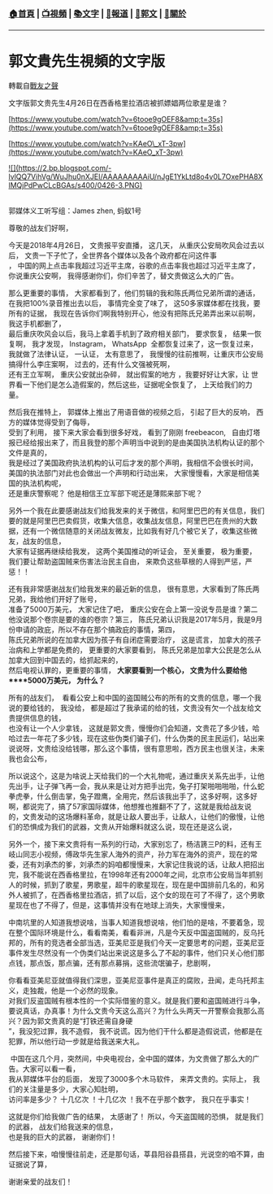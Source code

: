###  [:house:首頁](https://github.com/ourhimalayas/home) | [:tv:視頻](https://github.com/ourhimalayas/videos) | [:books:文字](https://github.com/ourhimalayas/txt) | [:newspaper:報道](https://github.com/ourhimalayas/news) | [:eagle:郭文](https://github.com/ourhimalayas/guomedia) | [:pray:關於](https://github.com/ourhimalayas/home/tree/master/about)
---
# 郭文貴先生視頻的文字版
轉載自[戰友之聲](http://littleantvoice.blogspot.com)

文字版郭文贵先生4月26日在西香格里拉酒店被抓嫖娼两位歌星是谁？




[https://www.youtube.com/watch?v=6tooe9gOEF8&amp;t=35s](https://www.youtube.com/watch?v=6tooe9gOEF8&amp;t=35s)


[https://www.youtube.com/watch?v=KAeO\_xT-3pw](https://www.youtube.com/watch?v=KAeO_xT-3pw)




[!\[\](https://2.bp.blogspot.com/-lvlQQ7VihVg/WuJhu0nXJEI/AAAAAAAAAiU/nJgE1YkLtd8o4v0L7OxePHA8XlMQjPdPwCLcBGAs/s400/0426-3.PNG)](https://2.bp.blogspot.com/-lvlQQ7VihVg/WuJhu0nXJEI/AAAAAAAAAiU/nJgE1YkLtd8o4v0L7OxePHA8XlMQjPdPwCLcBGAs/s1600/0426-3.PNG)

<br>郭媒体义工听写组：James zhen, 蚂蚁1号



尊敬的战友们好啊，


今天是2018年4月26日， 文贵报平安直播， 这几天， 从重庆公安局吹风会过去以后， 文贵一下子忙了，全世界各个媒体以及各个政府都在问这件事<br>， 中国的网上点击率我超过习近平主席，谷歌的点击率我也超过习近平主席了，你说重庆公安啊， 我得感谢你们，你们辛苦了，替文贵做这么大的广告。


那么更重要的事情， 大家都看到了，他们剪辑的我和陈氏两位兄弟所谓的通话， 在我把100%录音推出去以后， 事情完全变了味了， 这50多家媒体都在找我，要所有的证据， 我现在告诉你们啊我特别开心，他没有把陈氏兄弟弄出来以前啊，我这手机都删了，<br>最后重庆吹风会以后，我马上拿着手机到了政府相关部门， 要求恢复， 结果一恢复啊， 我才发现， Instagram， WhatsApp&nbsp; 全都恢复过来了，这一恢复过来， 我就做了法律认证， 一认证， 太有意思了， 我慢慢的往前推啊，让重庆市公安局搞得什么李庄案啊， 过去的，还有什么文强被死啊，<br>还有王立军啊， 重庆公安就出杂碎， 就出假案的地方 ，我要好好让大家，让 世界看一下他们是怎么造假案的，然后这些，证据呢全恢复了， 上天给我们的力量。


然后我在推特上， 郭媒体上推出了用语音做的视频之后， 引起了巨大的反响， 西方的媒体觉得受到了侮辱，<br>受到了利用， 接下来大家会看到很多好戏， 看到了刚刚 freebeacon,&nbsp;&nbsp; 自由灯塔报已经给报出来了，而且我登的那个声明当中说到的是由美国执法机构认证的那个文件是真的，<br>我是经过了美国政府执法机构的认可后才发的那个声明，我相信不会很长时间， 美国的执法部门对此也会做出一个声明和行动出来， 大家慢慢看，大家是相信美国的执法机构呢，<br>还是重庆警察呢？ 他是相信王立军部下呢还是薄熙来部下呢？


另外一个我在此要感谢战友们给我发来的关于微信，和阿里巴巴的有关信息，我们要的就是阿里巴巴卖假货，收集大信息，收集战友信息，阿里巴巴在贵州的大数据，还有一个微信随意的关闭战友微友，比如我有好几个被它关了，收集这些微友，战友的信息，<br>大家有证据再继续给我发， 这两个美国推动的听证会， 至关重要， 极为重要， 我们要让帮助盗国贼来伤害法治民主自由， 来欺负这些草根的人得到严惩，严惩！！


还有我非常感谢战友们给我发来的最近新的信息， 很有意思，大家看到了陈氏两兄弟，我给他们开好了账号，<br>准备了5000万美元， 大家记住了吧， 重庆公安在会上第一没说专员是谁？第二他没说那个卷宗是要的谁的卷宗？第三， 陈氏兄弟认识我是2017年5月，我是9月份申请的政庇，所以不存在那个搞政庇的事情，第四，<br>陈氏兄弟所说的在加拿大因为孩子有自闭症需要治疗， 这是谎言， 加拿大的孩子治病和上学都是免费的， 更重要的大家要看到， 陈氏兄弟是加拿大公民是怎么从加拿大回到中国去的，给抓起来的，<br>然后电视认罪的，更重要的事情， **大家要看到一个核心， 文贵为什么要给他****5000万美元， 为什么？**

所有的战友们，&nbsp; 看看公安上和中国的盗国贼公布的所有的文贵的信息，哪一个我说的要给钱的， 我没给， 都是超过了我承诺的给的钱，文贵没有欠一个战友给文贵提供信息的钱，<br>也没有让一个人少拿钱， 这就是郭文贵，慢慢你们会知道，文贵花了多少钱，哈哈过去一年花了多少钱，现在这些伪类们骗子们，什么伪类的民主民运们，站出来说说呀，文贵给没给钱哪，那么这个事情，很有意思啦，西方民主也很关注，未来我也会公布，


所以说这个，这是为啥说上天给我们的一个大礼物呢，通过重庆关系先出手，让他先出手，让子弹飞再一会，我从来是让对方把手出完，兔子打架啪啪啪啪，什么蛇拳虎拳，什么倒击掌，兔子蹬鹰，全用完，然后该我出手了，这多好啊，这多好啊，都说完了，搞了57家国际媒体，他想推也推翻不了了，这就是我给战友说的，文贵发动的这场爆料革命，就是让敌人要出手，让敌人，让他们的傲慢，让他们的恐惧成为我们的武器，文贵从开始爆料就这么说，现在还是这么说，

另外一个，接下来文贵将有一系列的行动，大家别忘了，杨洁篪三P的料，还有王岐山同志小视频，傅政华先生家人海外的资产，孙力军在海外的资产，现在的常委，还有刘承杰的爹，刘承杰的妈咱都慢慢来，大家记住我说的话，让敌人把招出完，我不能说在西香格里拉，在1998年还有2000年之间，北京市公安局当年抓别人的时候，抓到了歌星，男歌星，超牛的歌星现在，现在是中国排前几名的，和另外人被抓了，在西香格里拉酒店，抓了以后，这个女的现在可了不得了，这个男歌星现在也了不得了，但是，这事情并没有在地球上消失，大家慢慢来，

中南坑里的人知道我想说啥，当事人知道我想说啥，他们怕的是啥，不要着急，现在整个国际环境是什么，看看南美，看看非洲，凡是今天反中国盗国贼的，反乌托邦的，所有的竞选者全部当选，亚美尼亚是我们今天一定要思考的问题，亚美尼亚事件发生尽然没有一个伪类们站出来说这是多么了不起的事件，他们只关心他们那点钱，那点饭，那点骗，还有那点募捐，这些流氓骗子，悲剧啊，

你看看亚美尼亚就值得我们深思，亚美尼亚事件是真正的腐败，丑闻，走乌托邦主义，走独裁，他是一个必然的现象。<br>对我们反盗国贼有根本性的一个实际借鉴的意义。就是我们要和盗国贼进行斗争，要说真话，办真事！为什么文贵今天这么高兴？为什么头两天一开警察会我那么高兴？因为郭文贵真的是“打铁还需自身硬<br>”，我没犯过罪，我不造假， 我不说谎。因为他们干什么都是造假说谎，他都是在犯罪，所以他行动一步就是给我送来大礼。


&nbsp;中国在这几个月，突然间，中央电视台，全中国的媒体，为文贵做了那么大的广告。大家可以看一看，<br>我从郭媒体平台的后面， 发现了3000多个木马软件， 来弄文贵的。实际上， 我们的关注量是多少，大家心知肚明，<br>访问率是多少？ 十几亿次 ！十几亿次 ！我不在乎那个数字， 我只在乎事实！


这就是你们给我做广告的结果， 太感谢了！ 所以，今天盗国贼的恐惧， 就是我们的武器， 战友们给我送来的信息，<br>也是我的巨大的武器， 谢谢你们！


然后接下来，咱慢慢往前走，还是那句话，莘县阳谷县搭县，光说空的咱不算，由证据说了算，


谢谢亲爱的战友们！
